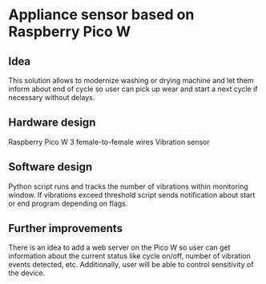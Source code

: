 # Appliance sensor based on Raspberry Pico W
## Idea
This solution allows to modernize washing or drying machine and let them inform about end of cycle
so user can pick up wear and start a next cycle if necessary without delays.

## Hardware design
Raspberry Pico W
3 female-to-female wires
Vibration sensor

## Software design
Python script runs and tracks the number of vibrations within monitoring window. If vibrations exceed 
threshold script sends notification about start or end program depending on flags.

## Further improvements
There is an idea to add a web server on the Pico W so user can get information
about the current status like cycle on/off, number of vibration events detected, etc.
Additionally, user will be able to control sensitivity of the device. 